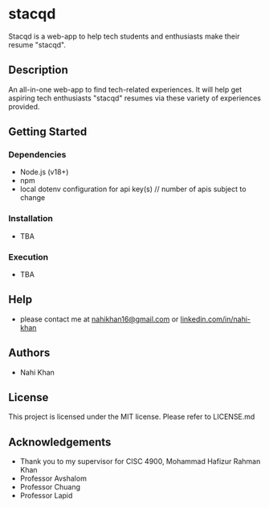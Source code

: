 # stacqd
Stacqd is a web-app to help tech students and enthusiasts make their resume "stacqd".

## Description
An all-in-one web-app to find tech-related experiences. It will help get aspiring tech enthusiasts "stacqd" resumes via these variety of experiences provided.

## Getting Started
### Dependencies
- Node.js (v18+)
- npm
- local dotenv configuration for api key(s) // number of apis subject to change

### Installation
- TBA

### Execution
- TBA

## Help
- please contact me at nahikhan16@gmail.com or [linkedin.com/in/nahi-khan](https://www.linkedin.com/in/nahi-khan)

## Authors
- Nahi Khan

## License
This project is licensed under the MIT license. Please refer to LICENSE.md

## Acknowledgements
- Thank you to my supervisor for CISC 4900, Mohammad Hafizur Rahman Khan
- Professor Avshalom
- Professor Chuang
- Professor Lapid



